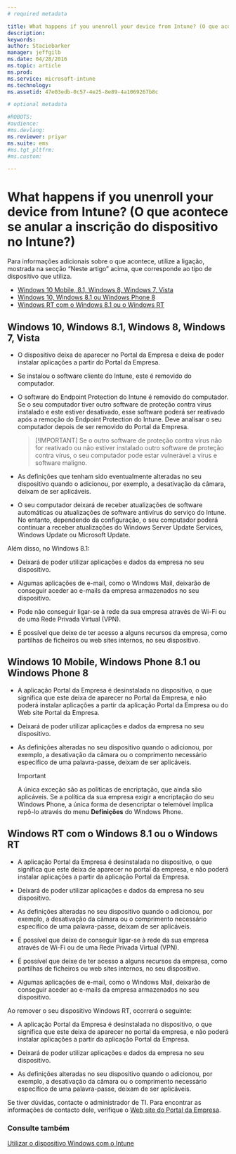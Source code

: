 ```yaml
---
# required metadata

title: What happens if you unenroll your device from Intune? (O que acontece se anular a inscrição do dispositivo no Intune?) | Microsoft Intune
description:
keywords:
author: Staciebarker
manager: jeffgilb
ms.date: 04/28/2016
ms.topic: article
ms.prod:
ms.service: microsoft-intune
ms.technology:
ms.assetid: 47e03edb-0c57-4e25-8e89-4a1069267b8c

# optional metadata

#ROBOTS:
#audience:
#ms.devlang:
ms.reviewer: priyar
ms.suite: ems
#ms.tgt_pltfrm:
#ms.custom:

---
```



# What happens if you unenroll your device from Intune? (O que acontece se anular a inscrição do dispositivo no Intune?)

Para informações adicionais sobre o que acontece, utilize a ligação, mostrada na secção “Neste artigo” acima, que corresponde ao tipo de dispositivo que utiliza.

- [Windows 10 Mobile, 8.1, Windows 8, Windows 7, Vista](#windows-10-mobile--8-1,-windows-8,-windows-7,-vista)
- [Windows 10, Windows 8.1 ou Windows Phone 8](#windows-10--windows-8-1-or-windows-phone-8)
- [Windows RT com o Windows 8.1 ou o Windows RT](#windows-rt-running-windows-8-1-or-windows-rt)


## Windows 10, Windows 8.1, Windows 8, Windows 7, Vista

-   O dispositivo deixa de aparecer no Portal da Empresa e deixa de poder instalar aplicações a partir do Portal da Empresa.

-   Se instalou o software cliente do Intune, este é removido do computador.

-   O software do Endpoint Protection do Intune é removido do computador. Se o seu computador tiver outro software de proteção contra vírus instalado e este estiver desativado, esse software poderá ser reativado após a remoção do Endpoint Protection do Intune. Deve analisar o seu computador depois de ser removido do Portal da Empresa.

    > [!IMPORTANT] Se o outro software de proteção contra vírus não for reativado ou não estiver instalado outro software de proteção contra vírus, o seu computador pode estar vulnerável a vírus e software maligno.

-   As definições que tenham sido eventualmente alteradas no seu dispositivo quando o adicionou, por exemplo, a desativação da câmara, deixam de ser aplicáveis.

-   O seu computador deixará de receber atualizações de software automáticas ou atualizações de software antivírus do serviço do Intune. No entanto, dependendo da configuração, o seu computador poderá continuar a receber atualizações do Windows Server Update Services, Windows Update ou Microsoft Update.

Além disso, no Windows 8.1:

-   Deixará de poder utilizar aplicações e dados da empresa no seu dispositivo.

-   Algumas aplicações de e-mail, como o Windows Mail, deixarão de conseguir aceder ao e-mails da empresa armazenados no seu dispositivo.

-   Pode não conseguir ligar-se à rede da sua empresa através de Wi-Fi ou de uma Rede Privada Virtual (VPN).

-   É possível que deixe de ter acesso a alguns recursos da empresa, como partilhas de ficheiros ou web sites internos, no seu dispositivo.

## Windows 10 Mobile, Windows Phone 8.1 ou Windows Phone 8

-   A aplicação Portal da Empresa é desinstalada no dispositivo, o que significa que este deixa de aparecer no Portal da Empresa, e não poderá instalar aplicações a partir da aplicação Portal da Empresa ou do Web site Portal da Empresa.

-   Deixará de poder utilizar aplicações e dados da empresa no seu dispositivo.

-   As definições alteradas no seu dispositivo quando o adicionou, por exemplo, a desativação da câmara ou o comprimento necessário específico de uma palavra-passe, deixam de ser aplicáveis.

    > [!IMPORTANT]
    > A única exceção são as políticas de encriptação, que ainda são aplicáveis. Se a política da sua empresa exigir a encriptação do seu Windows Phone, a única forma de desencriptar o telemóvel implica repô-lo através do menu **Definições** do Windows Phone.

## Windows RT com o Windows 8.1 ou o Windows RT

-   A aplicação Portal da Empresa é desinstalada no dispositivo, o que significa que este deixa de aparecer no portal da empresa, e não poderá instalar aplicações a partir da aplicação Portal da Empresa.

-   Deixará de poder utilizar aplicações e dados da empresa no seu dispositivo.

-   As definições alteradas no seu dispositivo quando o adicionou, por exemplo, a desativação da câmara ou o comprimento necessário específico de uma palavra-passe, deixam de ser aplicáveis.

-   É possível que deixe de conseguir ligar-se à rede da sua empresa através de Wi-Fi ou de uma Rede Privada Virtual (VPN).

-   É possível que deixe de ter acesso a alguns recursos da empresa, como partilhas de ficheiros ou web sites internos, no seu dispositivo.

-   Algumas aplicações de e-mail, como o Windows Mail, deixarão de conseguir aceder ao e-mails da empresa armazenados no seu dispositivo.

Ao remover o seu dispositivo Windows RT, ocorrerá o seguinte:

-   A aplicação Portal da Empresa é desinstalada no dispositivo, o que significa que este deixa de aparecer no portal da empresa, e não poderá instalar aplicações a partir da aplicação Portal da Empresa.

-   Deixará de poder utilizar aplicações e dados da empresa no seu dispositivo.

-   As definições alteradas no seu dispositivo quando o adicionou, por exemplo, a desativação da câmara ou o comprimento necessário específico de uma palavra-passe, deixam de ser aplicáveis.

Se tiver dúvidas, contacte o administrador de TI. Para encontrar as informações de contacto dele, verifique o [Web site do Portal da Empresa](http://portal.manage.microsoft.com).

### Consulte também
[Utilizar o dispositivo Windows com o Intune](using-your-windows-device-with-intune.md)

<!--HONumber=Jun16_HO2-->


